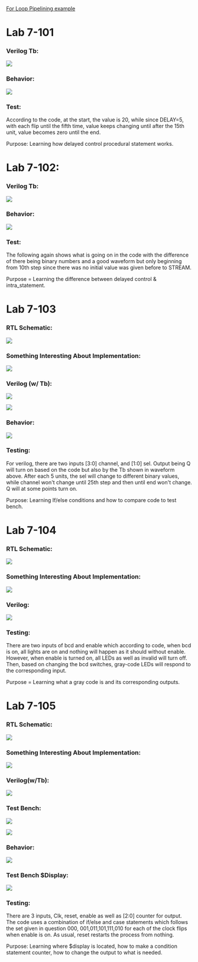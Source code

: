 [For Loop Pipelining example](https://www.xilinx.com/support/documentation/sw_manuals/xilinx2015_2/sdsoc_doc/topics/calling-coding-guidelines/concept_pipelining_loop_unrolling.html)

# Lab 7-101

### Verilog Tb:

![](DelayVerilog.PNG)

### Behavior:

![](DelayBehavior.PNG)

### Test:

According to the code, at the start, the value is 20, while since DELAY=5, with each flip until the fifth time,  value keeps changing until after the 15th unit, value becomes zero until the end. 

Purpose: Learning how delayed control procedural statement works. 

# Lab 7-102:

### Verilog Tb:

![](IntraStatementVerilog.PNG)

### Behavior:

![](IntraStatementBehavior.PNG)

### Test:

The following again shows what is going on in the code with the difference of there being binary numbers and a good waveform but only beginning from 10th step since there was no initial value was given before to STREAM.

Purpose = Learning the difference between delayed control & intra_statement.

# Lab 7-103

### RTL Schematic:

![](MuxIfElseRTL.PNG)

### Something Interesting About Implementation:

![](MuxIfElseImplement.PNG)

### Verilog (w/ Tb):

![](MuxIfElseVerilog.PNG)

![](MuxIfElseVerilogTb.PNG)

### Behavior:

![](MuxIfElseBehavior.PNG)

### Testing:

For verilog, there are two inputs [3:0] channel, and [1:0] sel. Output being Q will turn on based on the code but also by the Tb shown in waveform above. After each 5 units, the sel will change to different binary values, while channel won't change until 25th step and then until end won't change. Q will at some points turn on.

Purpose: Learning If/else conditions and how to compare code to test bench.

# Lab 7-104

### RTL Schematic:

![](GrayCodeRTL.PNG)

### Something Interesting About Implementation:

![](GrayCodeImplement.PNG)

### Verilog:

![](GrayCodeVerilog.PNG)

### Testing:

There are two inputs of bcd and enable which according to code, when bcd is on, all lights are on and nothing will happen as it should without enable. However, when enable is turned on, all LEDs as well as invalid will turn off. Then, based on changing the bcd switches, gray-code LEDs will respond to the corresponding input.

Purpose = Learning what a gray code is and its corresponding outputs.

# Lab 7-105

### RTL Schematic:

![](CounterRTL.PNG)

### Something Interesting About Implementation:

![](CounterImplement.PNG)

### Verilog(w/Tb):

![](CounterVerilog.PNG)

### Test Bench:

![](CounterVerilogTb1.PNG)

![](CounterVerilogTb2.PNG)

### Behavior:

![](CounterBehavior.PNG)

### Test Bench $Display:

![](CounterSimulationDisplay.PNG)

### Testing:

There are 3 inputs, Clk, reset, enable as well as [2:0] counter for output. The code uses a combination of if/else and case statements which follows the set given in question 000, 001,011,101,111,010 for each of the clock flips when enable is on. As usual, reset restarts the process from nothing. 

Purpose: Learning where $display is located, how to make a condition statement counter, how to change the output to what is needed.